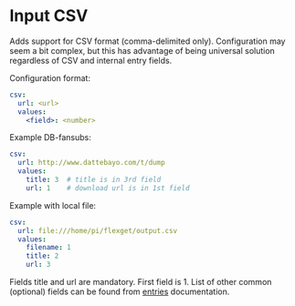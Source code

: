 # Input CSV
Adds support for CSV format (comma-delimited only). Configuration may seem a bit complex,
but this has advantage of being universal solution regardless of CSV
and internal entry fields.

Configuration format:

```yaml
csv:
  url: <url>
  values:
    <field>: <number>
```

Example DB-fansubs:

```yaml
csv:
  url: http://www.dattebayo.com/t/dump
  values:
    title: 3  # title is in 3rd field
    url: 1    # download url is in 1st field
```

Example with local file:

```yaml
csv:
  url: file:///home/pi/flexget/output.csv
  values:
    filename: 1
    title: 2
    url: 3
```

Fields title and url are mandatory. First field is 1.
List of other common (optional) fields can be found from [entries](/Entry) documentation.
